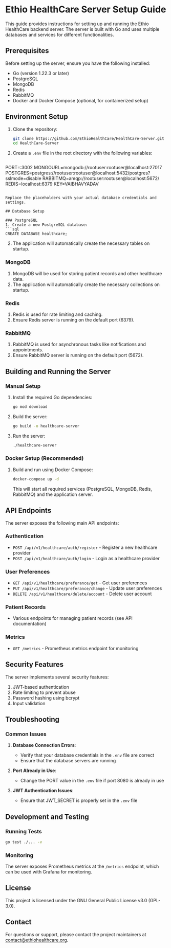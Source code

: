 # Ethio HealthCare Server Setup Guide

This guide provides instructions for setting up and running the Ethio HealthCare backend server. The server is built with Go and uses multiple databases and services for different functionalities.

## Prerequisites

Before setting up the server, ensure you have the following installed:

- Go (version 1.22.3 or later)
- PostgreSQL
- MongoDB
- Redis
- RabbitMQ
- Docker and Docker Compose (optional, for containerized setup)

## Environment Setup

1. Clone the repository:
   ```bash
   git clone https://github.com/EthioHealthCare/HealthCare-Server.git
   cd HealthCare-Server
   ```

2. Create a `.env` file in the root directory with the following variables:
   ```
PORT=:3002
MONGOURL=mongodb://rootuser:rootuser@localhost:27017
POSTGRES=postgres://rootuser:rootuser@localhost:5432/postgres?sslmode=disable
RABBITMQ=amqp://rootuser:rootuser@localhost:5672/
REDIS=localhost:6379
KEY=VAIBHAVYADAV
   ```
   
   Replace the placeholders with your actual database credentials and settings.

## Database Setup

### PostgreSQL
1. Create a new PostgreSQL database:
   ```sql
   CREATE DATABASE healthcare;
   ```

2. The application will automatically create the necessary tables on startup.

### MongoDB
1. MongoDB will be used for storing patient records and other healthcare data.
2. The application will automatically create the necessary collections on startup.

### Redis
1. Redis is used for rate limiting and caching.
2. Ensure Redis server is running on the default port (6379).

### RabbitMQ
1. RabbitMQ is used for asynchronous tasks like notifications and appointments.
2. Ensure RabbitMQ server is running on the default port (5672).

## Building and Running the Server

### Manual Setup

1. Install the required Go dependencies:
   ```bash
   go mod download
   ```

2. Build the server:
   ```bash
   go build -o healthcare-server
   ```

3. Run the server:
   ```bash
   ./healthcare-server
   ```

### Docker Setup (Recommended)

1. Build and run using Docker Compose:
   ```bash
   docker-compose up -d
   ```

   This will start all required services (PostgreSQL, MongoDB, Redis, RabbitMQ) and the application server.

## API Endpoints

The server exposes the following main API endpoints:

### Authentication
- `POST /api/v1/healthcare/auth/register` - Register a new healthcare provider
- `POST /api/v1/healthcare/auth/login` - Login as a healthcare provider

### User Preferences
- `GET /api/v1/healthcare/preferance/get` - Get user preferences
- `PUT /api/v1/healthcare/preferance/change` - Update user preferences
- `DELETE /api/v1/healthcare/delete/account` - Delete user account

### Patient Records
- Various endpoints for managing patient records (see API documentation)

### Metrics
- `GET /metrics` - Prometheus metrics endpoint for monitoring

## Security Features

The server implements several security features:

1. JWT-based authentication
2. Rate limiting to prevent abuse
3. Password hashing using bcrypt
4. Input validation

## Troubleshooting

### Common Issues

1. **Database Connection Errors**:
   - Verify that your database credentials in the `.env` file are correct
   - Ensure that the database servers are running

2. **Port Already in Use**:
   - Change the PORT value in the `.env` file if port 8080 is already in use

3. **JWT Authentication Issues**:
   - Ensure that JWT_SECRET is properly set in the `.env` file

## Development and Testing

### Running Tests

```bash
go test ./... -v
```

### Monitoring

The server exposes Prometheus metrics at the `/metrics` endpoint, which can be used with Grafana for monitoring.

## License

This project is licensed under the GNU General Public License v3.0 (GPL-3.0).

## Contact

For questions or support, please contact the project maintainers at [contact@ethiohealthcare.org](mailto:contact@ethiohealthcare.org).
